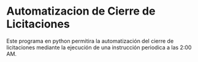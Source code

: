 # Automatizacion de Cierre de Licitaciones
Este programa en python permitira la automatización del cierre de licitaciones mediante la ejecución de una instrucción periodica a las 2:00 AM.